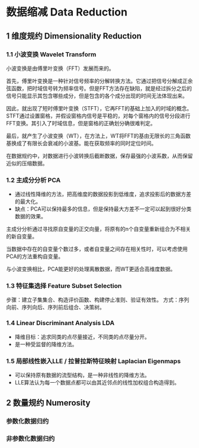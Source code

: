 # 数据缩减 Data Reduction

## 1 维度规约 Dimensionality Reduction
### 1.1 小波变换 Wavelet Transform
小波变换是由傅里叶变换（FFT）发展而来的。

首先，傅里叶变换是一种针对信号频率的分解转换方法。它通过把信号分解成正余弦函数，把时域信号转为频率信号。但是FFT方法存在缺陷，就是经过拆分之后的信号只能显示其包含哪些成分，但是包含的各个成分出现的时间无法体现出来。

因此，就出现了短时傅里叶变换（STFT），它再FFT的基础上加入的时域的概念。STFT通过设置窗格，并假设窗格内信号是平稳的，对每个窗格内的信号分段进行FFT变换。其引入了时域信息，但是窗格的正确划分确很难判定。

最后，就产生了小波变换（WT），在方法上，WT将FFT的基由无限长的三角函数基换成了有限长会衰减的小波基。能在获取频率的同时定位时间。

在数据规约中，对数据进行小波转换后截断数据，保存最强的小波系数，从而保留近似的压缩数据。

### 1.2 主成分分析 PCA
- 通过线性降维的方法，把高维度的数据投影到低维度，追求投影后的数据方差的最大化。
- 缺点：PCA可以保持最多的信息，但是保持最大方差不一定可以起到很好分类数据的效果。

主成分分析通过寻找原自变量的正交向量，将原有的n个自变量重新组合为不相关的新自变量。

当数据中存在的自变量个数过多，或者自变量之间存在相关性时，可以考虑使用PCA的方法重构自变量。

与小波变换相比，PCA能更好的处理离散数据，而WT更适合高维度数据。

### 1.3 特征集选择 Feature Subset Selection

步骤：建立子集集合、构造评价函数、构建停止准则、验证有效性。
方式：序列向前、序列向后、序列前后组合、决策树。

### 1.4 Linear Discriminant Analysis LDA

- 降维目标：追求同类的点尽量接近，不同类的点尽量分开。
- 是一种受监督的降维方法。


### 1.5 局部线性嵌入LLE / 拉普拉斯特征映射 Laplacian Eigenmaps

- 可以保持原有数据的流型结构，是一种非线性的降维方法。
- LLE算法认为每一个数据点都可以由其近邻点的线性加权组合构造得到。


## 2 数量规约 Numerosity

### 参数化数据归约

### 非参数化数据归约
